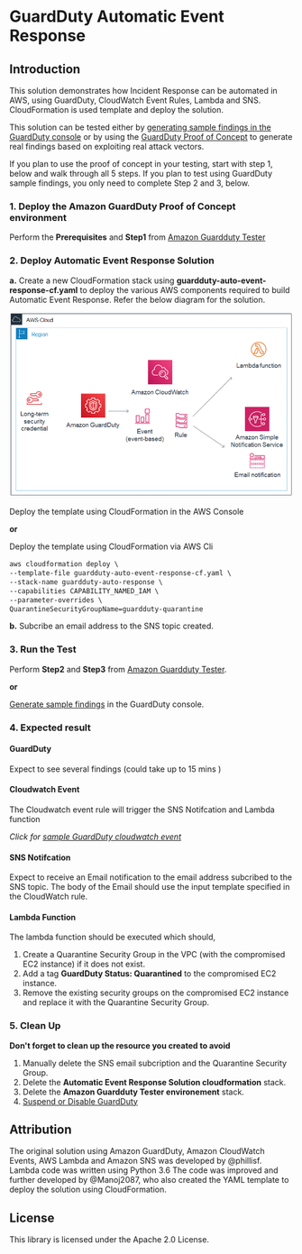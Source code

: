 # GuardDuty Automatic Event Response

## Introduction
This solution demonstrates how Incident Response can be automated in AWS, using GuardDuty, CloudWatch Event Rules, Lambda and SNS. CloudFormation is used template and deploy the solution.

This solution can be tested either by [generating sample findings in the GuardDuty console](https://docs.aws.amazon.com/guardduty/latest/ug/guardduty_findings.html#guardduty_sample-findings) or by using the [GuardDuty Proof of Concept](https://docs.aws.amazon.com/guardduty/latest/ug/guardduty_findings.html#guardduty_findings-scripts) to generate real findings based on exploiting real attack vectors.

If you plan to use the proof of concept in your testing, start with step 1, below and walk through all 5 steps. If you plan to test using GuardDuty sample findings, you only need to complete Step 2 and 3, below.

### 1. Deploy the Amazon GuardDuty Proof of Concept environment

Perform the **Prerequisites** and **Step1** from [Amazon Guardduty Tester](https://github.com/awslabs/amazon-guardduty-tester)

### 2. Deploy Automatic Event Response Solution

**a.** Create a new CloudFormation stack using **guardduty-auto-event-response-cf.yaml** to 
deploy the various AWS components required to build Automatic Event Response. Refer
the below diagram for the solution.

![Automatic Event Response Solution](docs/guardduty-auto-event-response-solution.png)

Deploy the template using CloudFormation in the AWS Console

**or**

Deploy the template using CloudFormation via AWS Cli
```
aws cloudformation deploy \
--template-file guardduty-auto-event-response-cf.yaml \
--stack-name guardduty-auto-response \
--capabilities CAPABILITY_NAMED_IAM \
--parameter-overrides \
QuarantineSecurityGroupName=guardduty-quarantine
```

**b.** Subcribe an email address to the SNS topic created.

### 3. Run the Test

Perform **Step2** and **Step3** from [Amazon Guardduty Tester](https://github.com/awslabs/amazon-guardduty-tester).

**or**

[Generate sample findings](https://docs.aws.amazon.com/guardduty/latest/ug/guardduty_findings.html#guardduty_sample-findings) in the GuardDuty console.

### 4. Expected result

#### GuardDuty
Expect to see several findings (could take up to 15 mins )

#### Cloudwatch Event
The Cloudwatch event rule will trigger the SNS Notifcation and Lambda function

*Click for [sample GuardDuty cloudwatch event](docs/guardduty-cloudwatch-event-sample.json)*

#### SNS Notifcation
Expect to receive an Email notification to the email address subcribed to the SNS topic.
The body of the Email should use the input template specified in the CloudWatch rule.

#### Lambda Function
The lambda function should be executed which should,
1.  Create a Quarantine Security Group in the VPC (with the compromised EC2 instance) if it does not exist.
2.  Add a tag **GuardDuty Status: Quarantined** to the compromised EC2 instance.
3.  Remove the existing security groups on the compromised EC2 instance and replace it with the Quarantine Security Group.

### 5. Clean Up

**Don't forget to clean up the resource you created to avoid**
1. Manually delete the SNS email subcription and the Quarantine Security Group.
2. Delete the **Automatic Event Response Solution cloudformation** stack.
3. Delete the **Amazon Guardduty Tester environement** stack.
4. [Suspend or Disable GuardDuty](https://docs.aws.amazon.com/guardduty/latest/ug/guardduty_suspend-disable.html)

## Attribution
The original solution using Amazon GuardDuty, Amazon CloudWatch Events, AWS Lambda and Amazon SNS was developed by @phillisf. Lambda code was written using Python 3.6  The code was improved and further developed by @Manoj2087, who also created the YAML template to deploy the solution using CloudFormation.

## License

This library is licensed under the Apache 2.0 License. 
